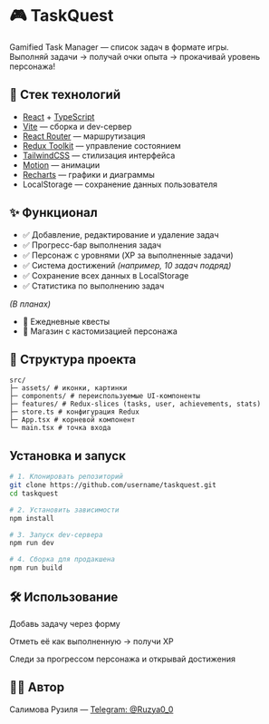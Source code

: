 # 🎮 TaskQuest

Gamified Task Manager — список задач в формате игры.  
Выполняй задачи → получай очки опыта → прокачивай уровень персонажа!

## 🚀 Стек технологий
- [React](https://react.dev/) + [TypeScript](https://www.typescriptlang.org/)
- [Vite](https://vitejs.dev/) — сборка и dev-сервер
- [React Router](https://reactrouter.com/) — маршрутизация
- [Redux Toolkit](https://redux-toolkit.js.org/) — управление состоянием
- [TailwindCSS](https://tailwindcss.com/) — стилизация интерфейса
- [Motion](https://motion.dev/docs/react) — анимации
- [Recharts](https://recharts.org/en-US/) — графики и диаграммы
- LocalStorage — сохранение данных пользователя

## ✨ Функционал
- ✅ Добавление, редактирование и удаление задач
- ✅ Прогресс-бар выполнения задач
- ✅ Персонаж с уровнями (XP за выполненные задачи)
- ✅ Система достижений *(например, 10 задач подряд)*
- ✅ Сохранение всех данных в LocalStorage
- ✅ Статистика по выполнению задач

*(В планах)*
- 🎯 Ежедневные квесты
- 🛒 Магазин с кастомизацией персонажа

## 📂 Структура проекта
```
src/
├─ assets/ # иконки, картинки
├─ components/ # переиспользуемые UI-компоненты
├─ features/ # Redux-slices (tasks, user, achievements, stats)
├─ store.ts # конфигурация Redux
├─ App.tsx # корневой компонент
└─ main.tsx # точка входа
```


## Установка и запуск
```bash
# 1. Клонировать репозиторий
git clone https://github.com/username/taskquest.git
cd taskquest

# 2. Установить зависимости
npm install

# 3. Запуск dev-сервера
npm run dev

# 4. Сборка для продакшена
npm run build
```

## 🛠️ Использование

Добавь задачу через форму

Отметь её как выполненную → получи XP

Следи за прогрессом персонажа и открывай достижения

## 👩‍💻 Автор
Салимова Рузиля — [Telegram: @Ruzya0_0](https://t.me/Ruzya0_0)
